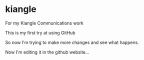 kiangle
=======

For my Kiangle Communications work

This is my first try at using GitHub

So now I'm trying to make more changes and see what happens.

Now I'm editing it in the github website...
